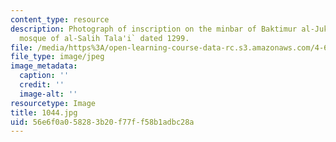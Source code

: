 ```yaml
---
content_type: resource
description: Photograph of inscription on the minbar of Baktimur al-Jukandar in the
  mosque of al-Salih Tala'i` dated 1299.
file: /media/https%3A/open-learning-course-data-rc.s3.amazonaws.com/4-615-the-architecture-of-cairo-spring-2002/56e6f0a058283b20f77ff58b1adbc28a_1044.jpg
file_type: image/jpeg
image_metadata:
  caption: ''
  credit: ''
  image-alt: ''
resourcetype: Image
title: 1044.jpg
uid: 56e6f0a0-5828-3b20-f77f-f58b1adbc28a
---
```

